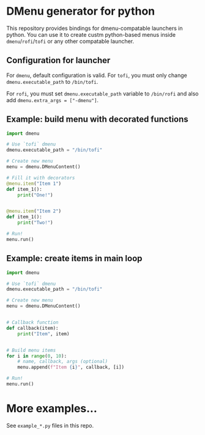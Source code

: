 # DMenu generator for python

This repository provides bindings for dmenu-compatable launchers in python.
You can use it to create custm python-based menus inside `dmenu`/`rofi`/`tofi`
or any other compatable launcher.

## Configuration for launcher

For `dmenu`, default configuration is valid. For `tofi`, you must only change `dmenu.executable_path` to `/bin/tofi`.

For `rofi`, you must set `dmenu.executable_path` variable to `/bin/rofi` and also add `dmenu.extra_args = ["-dmenu"]`.

## Example: build menu with decorated functions

```python
import dmenu

# Use `tofi` dmenu
dmenu.executable_path = "/bin/tofi"

# Create new menu
menu = dmenu.DMenuContent()

# Fill it with decorators
@menu.item("Item 1")
def item_1():
    print("One!")


@menu.item("Item 2")
def item_1():
    print("Two!")

# Run!
menu.run()
```

## Example: create items in main loop

```python
import dmenu

# Use `tofi` dmenu
dmenu.executable_path = "/bin/tofi"

# Create new menu
menu = dmenu.DMenuContent()


# Callback function
def callback(item):
    print("Item", item)


# Build menu items
for i in range(0, 10):
    # name, callback, args (optional)
    menu.append(f"Item {i}", callback, [i])

# Run!
menu.run()
```

# More examples...
See `example_*.py` files in this repo.
